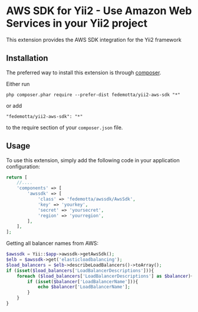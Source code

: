 AWS SDK for Yii2 - Use Amazon Web Services in your Yii2 project
===============================================================
This extension provides the AWS SDK integration for the Yii2 framework

Installation
------------

The preferred way to install this extension is through [composer](http://getcomposer.org/download/).

Either run

```
php composer.phar require --prefer-dist fedemotta/yii2-aws-sdk "*"
```

or add

```
"fedemotta/yii2-aws-sdk": "*"
```

to the require section of your `composer.json` file.


Usage
-----

To use this extension, simply add the following code in your application configuration:

```php
return [
    //....
    'components' => [
        'awssdk' => [
            'class' => 'fedemotta/awssdk/AwsSdk',
            'key' => 'yourkey',
            'secret' => 'yoursecret',
            'region' => 'yourregion',
        ],
    ],
];
```

Getting all balancer names from AWS:

```php
$awssdk = Yii::$app->awssdk->getAwsSdk();
$elb = $awssdk->get('elasticloadbalancing');
$load_balancers = $elb->describeLoadBalancers()->toArray();
if (isset($load_balancers['LoadBalancerDescriptions'])){
    foreach ($load_balancers['LoadBalancerDescriptions'] as $balancer){
        if (isset($balancer['LoadBalancerName'])){ 
            echo $balancer['LoadBalancerName'];
        }
    }
}
```
